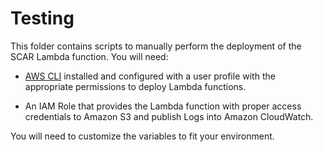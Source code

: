 Testing
===============================================

This folder contains scripts to manually perform the deployment of the SCAR Lambda function. You will need:

* [AWS CLI](https://aws.amazon.com/cli/) installed and configured with a user profile with the appropriate permissions to deploy Lambda functions.

* An IAM Role that provides the Lambda function with proper access credentials to Amazon S3 and publish Logs into Amazon CloudWatch.

You will need to customize the variables to fit your environment.